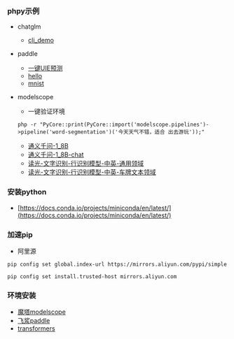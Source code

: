 ### phpy示例

- chatglm
  - [cli_demo](https://github.com/he426100/phpy-examples/blob/main/chatglm/cli_demo.php)

- paddle
  - [一键UIE预测](https://github.com/he426100/phpy-examples/blob/main/paddlenlp/test.php)
  - [hello](https://github.com/he426100/phpy-examples/blob/main/paddlenlp/hello.php)
  - [mnist](https://github.com/he426100/phpy-examples/blob/main/paddlenlp/mnist.php)

- modelscope
  - 一键验证环境  
  ```
  php -r "PyCore::print(PyCore::import('modelscope.pipelines')->pipeline('word-segmentation')('今天天气不错，适合 出去游玩'));"
  ```
  - [通义千问-1_8B](https://github.com/he426100/phpy-examples/blob/main/modelscope/qwen-1.8b.php)
  - [通义千问-1_8B-chat](https://github.com/he426100/phpy-examples/blob/main/modelscope/qwen-1.8b-chat.php)
  - [读光-文字识别-行识别模型-中英-通用领域](https://github.com/he426100/phpy-examples/blob/main/modelscope/ocr_recognition.php)
  - [读光-文字识别-行识别模型-中英-车牌文本领域](https://github.com/he426100/phpy-examples/blob/main/modelscope/ocr-recognition-licenseplate.php)
### 安装python
- [https://docs.conda.io/projects/miniconda/en/latest/](https://docs.conda.io/projects/miniconda/en/latest/)

### 加速pip
- 阿里源
```
pip config set global.index-url https://mirrors.aliyun.com/pypi/simple 

pip config set install.trusted-host mirrors.aliyun.com
```

### 环境安装
- [魔塔modelscope](https://modelscope.cn/docs/%E7%8E%AF%E5%A2%83%E5%AE%89%E8%A3%85)
- [飞浆paddle](https://www.paddlepaddle.org.cn/install/quick)
- [transformers](https://huggingface.co/docs/transformers/installation)